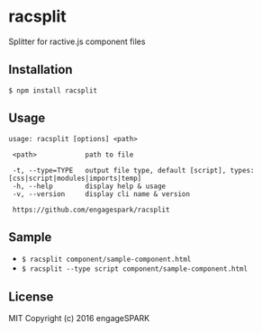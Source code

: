 racsplit
========
Splitter for ractive.js component files


Installation
------------
`$ npm install racsplit`


Usage
-----
```
usage: racsplit [options] <path>

 <path>            path to file

 -t, --type=TYPE   output file type, default [script], types: [css|script|modules|imports|temp]
 -h, --help        display help & usage
 -v, --version     display cli name & version

 https://github.com/engagespark/racsplit
```

Sample
------
* `$ racsplit component/sample-component.html`
* `$ racsplit --type script component/sample-component.html`

License
-------
MIT Copyright (c) 2016 engageSPARK
